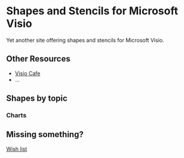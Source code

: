 # Shapes and Stencils for Microsoft Visio
Yet another site offering shapes and stencils for Microsoft Visio.

## Other Resources

- [Visio Cafe](http://www.visiocafe.com/)
- ...



## Shapes by topic

### Charts

## Missing something?
[Wish list](wish_list.md)
